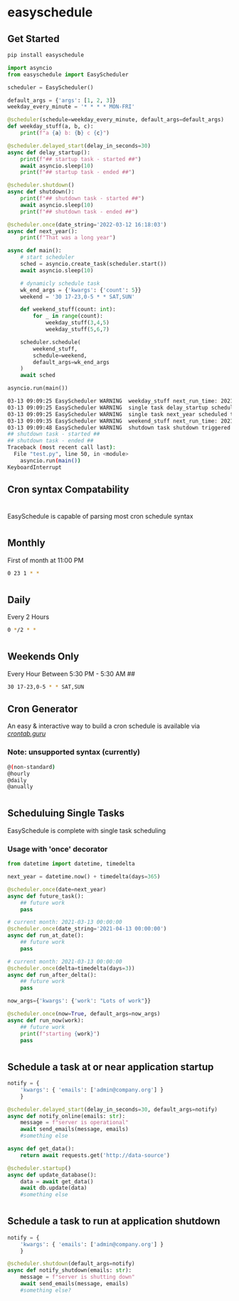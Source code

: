 # easyschedule

## Get Started
```bash
pip install easyschedule
```

```python
import asyncio
from easyschedule import EasyScheduler

scheduler = EasyScheduler()

default_args = {'args': [1, 2, 3]}
weekday_every_minute = '* * * * MON-FRI'

@scheduler(schedule=weekday_every_minute, default_args=default_args)
def weekday_stuff(a, b, c):
    print(f"a {a} b: {b} c {c}")

@scheduler.delayed_start(delay_in_seconds=30)
async def delay_startup():
    print(f"## startup task - started ##")
    await asyncio.sleep(10)
    print(f"## startup task - ended ##")

@scheduler.shutdown()
async def shutdown():
    print(f"## shutdown task - started ##")
    await asyncio.sleep(10)
    print(f"## shutdown task - ended ##")

@scheduler.once(date_string='2022-03-12 16:18:03')
async def next_year():
    print(f"That was a long year")

async def main():
    # start scheduler
    sched = asyncio.create_task(scheduler.start())
    await asyncio.sleep(10)

    # dynamicly schedule task
    wk_end_args = {'kwargs': {'count': 5}}
    weekend = '30 17-23,0-5 * * SAT,SUN'

    def weekend_stuff(count: int):
        for _ in range(count):
            weekday_stuff(3,4,5)
            weekday_stuff(5,6,7)

    scheduler.schedule(
        weekend_stuff, 
        schedule=weekend,
        default_args=wk_end_args
    )
    await sched

asyncio.run(main())
```
```bash
03-13 09:09:25 EasyScheduler WARNING  weekday_stuff next_run_time: 2021-03-15 00:01:00.143645
03-13 09:09:25 EasyScheduler WARNING  single task delay_startup scheduled to run at 2021-03-13 09:09:55.143337 in 30.0 s
03-13 09:09:25 EasyScheduler WARNING  single task next_year scheduled to run at 2022-03-12 16:18:03 in 31475317.856636 s
03-13 09:09:35 EasyScheduler WARNING  weekend_stuff next_run_time: 2021-03-13 17:31:00.152428
03-13 09:09:48 EasyScheduler WARNING  shutdown task shutdown triggered at 2021-03-13 09:09:48.937516
## shutdown task - started ##
## shutdown task - ended ##
Traceback (most recent call last):
  File "test.py", line 50, in <module>
    asyncio.run(main())
KeyboardInterrupt
```
## Cron syntax Compatability
#
EasySchedule is capable of parsing most cron schedule syntax

#
## Monthly
First of month at 11:00 PM
```bash
0 23 1 * *
```
#

## Daily
Every 2 Hours
```bash
0 */2 * *
```
#

## Weekends Only 
Every Hour Between 5:30 PM  - 5:30 AM ##
```bash
30 17-23,0-5 * * SAT,SUN
```
## Cron Generator
An easy & interactive way to build a cron schedule is available via <em>[crontab.guru](https://crontab.guru/) </em>

### Note: unsupported syntax (currently)
```bash
@(non-standard) 
@hourly
@daily 
@anually
```

#
## Scheduluing Single Tasks
EasySchedule is complete with single task scheduling

### Usage with 'once' decorator
```python
from datetime import datetime, timedelta

next_year = datetime.now() + timedelta(days=365)

@scheduler.once(date=next_year)
async def future_task():
    ## future work
    pass

# current month: 2021-03-13 00:00:00
@scheduler.once(date_string='2021-04-13 00:00:00')
async def run_at_date():
    ## future work
    pass

# current month: 2021-03-13 00:00:00
@scheduler.once(delta=timedelta(days=3))
async def run_after_delta():
    ## future work
    pass

now_args={'kwargs': {'work': "Lots of work"}}

@scheduler.once(now=True, default_args=now_args)
async def run_now(work):
    ## future work
    print(f"starting {work}")
    pass
```
#
## Schedule a task at or near application startup
```python
notify = {
    'kwargs': { 'emails': ['admin@company.org'] }
    }

@scheduler.delayed_start(delay_in_seconds=30, default_args=notify)
async def notify_online(emails: str):
    message = f"server is operational"
    await send_emails(message, emails)
    #something else

async def get_data():
    return await requests.get('http://data-source')

@scheduler.startup()
async def update_database():
    data = await get_data()
    await db.update(data)
    #something else
```
#
## Schedule a task to run at application shutdown
```python
notify = {
    'kwargs': { 'emails': ['admin@company.org'] }
    }

@scheduler.shutdown(default_args=notify)
async def notify_shutdown(emails: str):
    message = f"server is shutting down"
    await send_emails(message, emails)
    #something else?
```